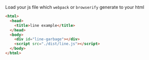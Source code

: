 
Load your js file which `webpack` or `browserify` generate to your html

```html
<html>
  <head>
    <title>line example</title>
  </head>
  <body>
    <div id="line-garbage"></div>
    <script src="./dist/line.js"></script>
  </body>
</html>
```
